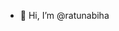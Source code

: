 - 👋 Hi, I’m @ratunabiha


<!---
ratunabiha/ratunabiha is a ✨ special ✨ repository because its `README.md` (this file) appears on your GitHub profile.
You can click the Preview link to take a look at your changes.
--->
